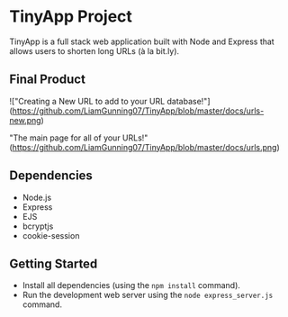 # TinyApp Project

TinyApp is a full stack web application built with Node and Express that allows users to shorten long URLs (à la bit.ly).

## Final Product


!["Creating a New URL to add to your URL database!"]
(https://github.com/LiamGunning07/TinyApp/blob/master/docs/urls-new.png)


"The main page for all of your URLs!"
(https://github.com/LiamGunning07/TinyApp/blob/master/docs/urls.png)

## Dependencies

- Node.js
- Express
- EJS
- bcryptjs
- cookie-session

## Getting Started

- Install all dependencies (using the `npm install` command).
- Run the development web server using the `node express_server.js` command.
